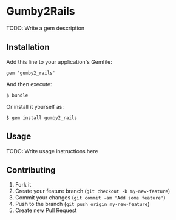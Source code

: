 # Gumby2Rails

TODO: Write a gem description

## Installation

Add this line to your application's Gemfile:

    gem 'gumby2_rails'

And then execute:

    $ bundle

Or install it yourself as:

    $ gem install gumby2_rails

## Usage

TODO: Write usage instructions here

## Contributing

1. Fork it
2. Create your feature branch (`git checkout -b my-new-feature`)
3. Commit your changes (`git commit -am 'Add some feature'`)
4. Push to the branch (`git push origin my-new-feature`)
5. Create new Pull Request
